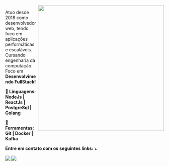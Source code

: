 
<img src="https://raw.githubusercontent.com/MicaelliMedeiros/micaellimedeiros/master/image/computer-illustration.png" min-width="400px" max-width="400px" width="400px" align="right">

<p align="left"> 
  Atuo desde 2018 como desenvolvedor web, tendo foco em aplicações performáticas e escaláveis. 
Cursando engenharia da computação. Foco em <b>Desenvolvimendo FullStack!<b/>
</p>

<p align="left">
  🦄 Linguagens: NodeJs | ReactJs | PostgreSql | Golang
</p>

<p align="left">
  💼 Ferramentas: Git | Docker | Kafka
</p>

<p align="left">
  Entre em contato com os seguintes links: ⤵️
</p>

<p align="left">
  <a href="mailto:caiolmaciell@gmail.com" alt="Gmail">
  <img src="https://img.shields.io/badge/-Gmail-FF0000?style=flat-square&labelColor=FF0000&logo=gmail&logoColor=white&link=caiolmaciell@gmail.com" /></a>

  <a href="https://www.linkedin.com/in/caio-maciel/" alt="LinkedIn">
  <img src="https://img.shields.io/badge/-Linkedin-0e76a8?style=flat-square&logo=Linkedin&logoColor=white&link=https://www.linkedin.com/in/caio-maciel/" /></a>
</p>
